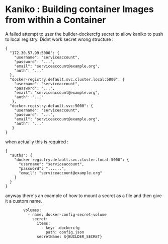 # Kaniko : Building container Images from within a Container

A failed attempt to user the builder-dockercfg secret to allow kaniko to push to local registry. Didnt work secret wrong structure :

```
{
  "172.30.57.99:5000": {
    "username": "serviceaccount",
    "password": "...",
    "email": "serviceaccount@example.org",
    "auth": "..."
  },
  "docker-registry.default.svc.cluster.local:5000": {
    "username": "serviceaccount",
    "password": "...",
    "email": "serviceaccount@example.org",
    "auth": "..."
   },
  "docker-registry.default.svc:5000": {
    "username": "serviceaccount",
    "password": "...",
    "email": "serviceaccount@example.org",
    "auth": "..."
   }
}
```

when actually this is required :

```
{
  "auths": {
    "docker-registry.default.svc.cluster.local:5000": {
      "username": "serviceaccount",
      "password": "......",
      "email": "serviceaccount@example.org"
    }
  }
}
```

anyway there's an example of how to mount a secret as a file and then give it a custom name.


```
        volumes:
          - name: docker-config-secret-volume
            secret:
              items:
                - key: .dockercfg
                  path: config.json
              secretName: ${BUILDER_SECRET}

```
